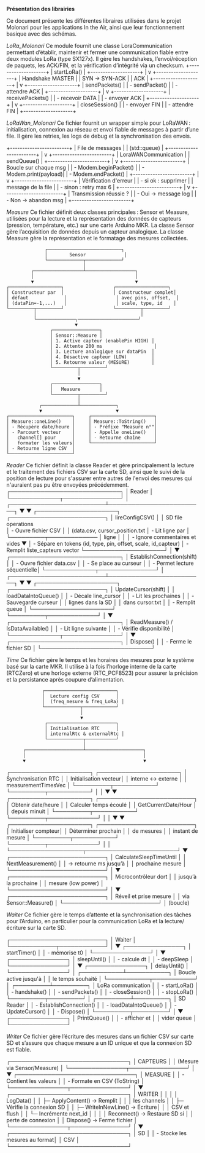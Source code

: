 **Présentation des librairies**

Ce document présente les différentes libraires utilisées dans le projet Molonari pour les applications In the Air, ainsi que leur fonctionnement basique avec des schémas. 

*LoRa_Molonari*
Ce module fournit une classe LoraCommunication permettant d’établir, maintenir et fermer une communication fiable entre deux modules LoRa (type SX127x).
Il gère les handshakes, l’envoi/réception de paquets, les ACK/FIN, et la vérification d’intégrité via un checksum.
+--------------------+
| startLoRa()        |
+--------------------+
          |
          v
+--------------------+
| Handshake MASTER   |
|  SYN -> SYN-ACK    |
|  ACK               |
+--------------------+
          |
          v
+--------------------+
| sendPackets()      |
|  - sendPacket()    |
|  - attendre ACK    |
+--------------------+
          |
          v
+--------------------+
| receivePackets()   |
|  - recevoir DATA   |
|  - envoyer ACK     |
+--------------------+
          |
          v
+--------------------+
| closeSession()     |
|  - envoyer FIN     |
|  - attendre FIN    |
+--------------------+


*LoRaWan_Molonari*
Ce fichier fournit un wrapper simple pour LoRaWAN : initialisation, connexion au réseau et envoi fiable de messages à partir d’une file. Il gère les retries, les logs de debug et la synchronisation des envois.

+------------------------+
|  File de messages      |
|   (std::queue<String>) |
+------------------------+
            |
            v
+------------------------+
| LoraWANCommunication   |
| sendQueue()            |
+------------------------+
            |
            v
+------------------------+
| Boucle sur chaque msg  |
|  - Modem.beginPacket() |
|  - Modem.print(payload)|
|  - Modem.endPacket()   |
+------------------------+
            |
            v
+------------------------+
| Vérification d'erreur  |
|  - si ok : supprimer  |
|    message de la file  |
|  - sinon : retry max 6 |
+------------------------+
            |
            v
+------------------------+
| Transmission réussie ? |
|  - Oui -> message log  |
|  - Non -> abandon msg  |
+------------------------+


*Measure*
Ce fichier définit deux classes principales : Sensor et Measure, utilisées pour la lecture et la représentation des données de capteurs (pression, température, etc.) sur une carte Arduino MKR. La classe Sensor gère l’acquisition de données depuis un capteur analogique. La classe Measure gère la représentation et le formatage des mesures collectées.

                  ┌───────────────────────────┐
                  │        Sensor              │
                  └─────────────┬─────────────┘
                                │
             ┌──────────────────┴──────────────────┐
             │                                     │
             ▼                                     ▼
    ┌───────────────────┐                  ┌───────────────────┐
    │ Constructeur par  │                  │ Constructeur complet│
    │ défaut             │                  │ avec pins, offset,  │
    │ (dataPin=-1,...)   │                  │ scale, type, id    │
    └─────────┬─────────┘                  └─────────┬─────────┘
              │                                      │
              └──────────────┐──────────────────────┘
                             ▼
                    ┌─────────────────┐
                    │ Sensor::Measure │
                    │ 1. Active capteur (enablePin HIGH) │
                    │ 2. Attente 200 ms                   │
                    │ 3. Lecture analogique sur dataPin  │
                    │ 4. Désactive capteur (LOW)         │
                    │ 5. Retourne valeur (MESURE)        │
                    └─────────┬─────────┘
                              │
                              ▼
                    ┌─────────────────┐
                    │   Measure       │
                    └─────────┬─────────┘
                              │
                ┌─────────────┴─────────────┐
                ▼                           ▼
    ┌───────────────────────┐     ┌───────────────────────┐
    │ Measure::oneLine()    │     │ Measure::ToString()   │
    │ - Récupère date/heure │     │ - Préfixe "Measure n°"│
    │ - Parcourt vecteur    │     │ - Appelle oneLine()   │
    │   channel[] pour      │     │ - Retourne chaîne     │
    │   formater les valeurs│     └───────────────────────┘
    │ - Retourne ligne CSV  │
    └───────────────────────┘


*Reader*
Ce fichier définit la classe Reader et gère principalement la lecture et le traitement des fichiers CSV sur la carte SD, ainsi que le suivi de la position de lecture pour s'assurer entre autres de l'envoi des mesures qui n'auraient pas pu être envoyées précédemment. 
                       ┌─────────────────────────────┐
                       │        Reader               │
                       └─────────────┬───────────────┘
                                     │
           ┌─────────────────────────┴─────────────────────────┐
           ▼                                                   ▼
 ┌─────────────────────┐                           ┌─────────────────────────┐
 │ lireConfigCSV()     │                           │ SD file operations      
 │ - Ouvre fichier CSV │                           │ (data.csv, cursor_position.txt
 │ - Lit ligne par     │                           └─────────┬─────────────
 │   ligne             │                                     │
 │ - Ignore commentaires et vides                          ▼
 │ - Sépare en tokens (id, type, pin, offset, scale, id_capteur) 
 │ - Remplit liste_capteurs vector<SensorConfig> 
 └─────────────────────┘
                                     │
                                     ▼
                       ┌─────────────────────────────┐
                       │ EstablishConnection(shift)  │
                       │ - Ouvre fichier data.csv    │
                       │ - Se place au curseur       │
                       │ - Permet lecture séquentielle│
                       └─────────────┬───────────────┘
                                     │
           ┌─────────────────────────┴─────────────────────────┐
           ▼                                                   ▼
 ┌─────────────────────┐                           ┌─────────────────────────┐
 │ UpdateCursor(shift) │                           │ loadDataIntoQueue()     │
 │ - Décale line_cursor │                           │ - Lit les prochaines    │
 │ - Sauvegarde curseur │                           │   lignes dans la SD     │
 │   dans cursor.txt    │                           │ - Remplit queue<String> │
 └─────────────────────┘                           └─────────┬─────────────┘
                                     │
                                     ▼
                       ┌─────────────────────────────┐
                       │ ReadMeasure() / IsDataAvailable() │
                       │ - Lit ligne suivante          │
                       │ - Vérifie disponibilité       │
                       └─────────────┬───────────────┘
                                     │
                                     ▼
                       ┌─────────────────────────────┐
                       │ Dispose()                   │
                       │ - Ferme le fichier SD        │
                       └─────────────────────────────┘

*Time*
Ce fichier gère le temps et les horaires des mesures pour le système basé sur la carte MKR. Il utilise à la fois l’horloge interne de la carte (RTCZero) et une horloge externe (RTC_PCF8523) pour assurer la précision et la persistance après coupure d’alimentation.

                 ┌──────────────────────────┐
                 │  Lecture config CSV      │
                 │  (freq_mesure & freq_LoRa) │
                 └─────────────┬────────────┘
                               │
                               ▼
                  ┌─────────────────────────┐
                  │ Initialisation RTC      │
                  │ internalRtc & externalRtc │
                  └─────────────┬───────────┘
                                │
          ┌─────────────────────┴─────────────────────┐
          │                                           │
          ▼                                           ▼
 ┌─────────────────────┐                     ┌─────────────────────┐
 │ Synchronisation RTC  │                     │ Initialisation vecteur│
 │ interne ↔ externe    │                     │ measurementTimesVec │
 └─────────┬───────────┘                     └─────────┬───────────┘
           │                                           │
           ▼                                           ▼
  ┌─────────────────────┐                   ┌─────────────────────────┐
  │ Obtenir date/heure  │                   │ Calculer temps écoulé   │
  │ GetCurrentDate/Hour │                   │ depuis minuit           │
  └─────────┬───────────┘                   └─────────┬─────────────┘
            │                                            │
            ▼                                            ▼
   ┌─────────────────────┐                     ┌─────────────────────────┐
   │ Initialiser compteur│                     │ Déterminer prochain     │
   │ de mesures           │                     │ instant de mesure       │
   └─────────┬───────────┘                     └─────────┬─────────────┘
             │                                            │
             └───────────────────┬────────────────────────┘
                                 ▼
                      ┌─────────────────────────┐
                      │ CalculateSleepTimeUntil │
                      │ NextMeasurement()       │
                      │  → retourne ms jusqu’à  │
                      │    prochaine mesure     │
                      └─────────────────────────┘
                                 │
                                 ▼
                      ┌─────────────────────────┐
                      │ Microcontrôleur dort    │
                      │ jusqu’à la prochaine    │
                      │ mesure (low power)      │
                      └─────────────────────────┘
                                 │
                                 ▼
                      ┌─────────────────────────┐
                      │ Réveil et prise mesure  │
                      │ via Sensor::Measure()   │
                      └─────────────────────────┘
                                 │
                                (boucle)

*Waiter*
Ce fichier gère le temps d’attente et la synchronisation des tâches pour l’Arduino, en particulier pour la communication LoRa et la lecture/écriture sur la carte SD.

┌─────────────────────────┐
│       Waiter            │
└────────────┬────────────┘
             │
             ▼
      ┌───────────────┐
      │ startTimer()  │
      │ - mémorise t0 │
      └───────────────┘
             │
             ▼
      ┌───────────────┐
      │ sleepUntil()  │
      │ - calcule dt  │
      │ - deepSleep   │
      └───────────────┘
             │
             ▼
      ┌───────────────┐
      │ delayUntil()  │
      └───────────────┘
             │
 ┌───────────┴───────────┐
 │ Boucle active jusqu'à  │
 │ le temps souhaité      │
 └───────────┬───────────┘
             │
   ┌─────────┴─────────┐
   │ LoRa communication │
   │ - startLoRa()      │
   │ - handshake()      │
   │ - sendPackets()    │
   │ - closeSession()   │
   │ - stopLoRa()       │
   └─────────┬─────────┘
             │
   ┌─────────┴─────────┐
   │ SD Reader          │
   │ - EstablishConnection() │
   │ - loadDataIntoQueue()  │
   │ - UpdateCursor()       │
   │ - Dispose()            │
   └─────────┬─────────┘
             │
             ▼
      ┌───────────────┐
      │ PrintQueue()  │
      │ - afficher et │
      │   vider queue │
      └───────────────┘

*Writer*
Ce fichier gère l’écriture des mesures dans un fichier CSV sur carte SD et s’assure que chaque mesure a un ID unique et que la connexion SD est fiable.

┌───────────────────────────────┐
│          CAPTEURS             │
│ (Mesure via Sensor/Measure)   │
└───────────────┬───────────────┘
                │
                ▼
┌───────────────────────────────┐
│          MEASURE              │
│ - Contient les valeurs        │
│ - Formate en CSV (ToString)  │
└───────────────┬───────────────┘
                │
                ▼
┌───────────────────────────────┐
│           WRITER              │
│                               │
│ LogData()                     │
│ ├─ ApplyContent() → Remplit    │
│ │   les channels               │
│ ├─ Vérifie la connexion SD     │
│ ├─ WriteInNewLine() → Écriture│
│ │   CSV et flush               │
│ └─ Incrémente next_id          │
│                               │
│ Reconnect() → Restaure SD si  │
│ perte de connexion             │
│ Dispose() → Ferme fichier      │
└───────────────┬───────────────┘
                │
                ▼
┌───────────────────────────────┐
│             SD                │
│ - Stocke les mesures au format│
│   CSV                         │
└───────────────────────────────┘
